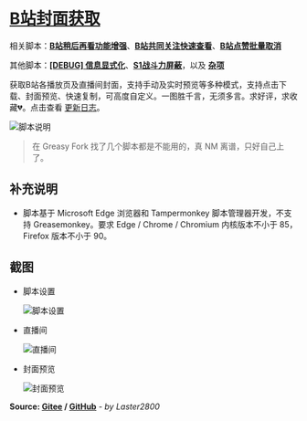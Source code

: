 # [B站封面获取](https://greasyfork.org/zh-CN/scripts/395575)

相关脚本：**[B站稍后再看功能增强](https://greasyfork.org/zh-CN/scripts/395456)**、**[B站共同关注快速查看](https://greasyfork.org/zh-CN/scripts/428453)**、**[B站点赞批量取消](https://greasyfork.org/zh-CN/scripts/445754)**

其他脚本：**[[DEBUG] 信息显式化](https://greasyfork.org/zh-CN/scripts/429521)**、**[S1战斗力屏蔽](https://greasyfork.org/zh-CN/scripts/394407)**，以及 **[杂项](https://greasyfork.org/zh-CN/scripts?language=all&set=470770)**

获取B站各播放页及直播间封面，支持手动及实时预览等多种模式，支持点击下载、封面预览、快速复制，可高度自定义。一图胜千言，无须多言。求好评，求收藏💔。点击查看 [更新日志](https://gitee.com/liangjiancang/userscript/blob/master/script/BilibiliCover/changelog.md)。

![脚本说明](https://gitee.com/liangjiancang/userscript/raw/master/script/BilibiliCover/screenshot/脚本说明-j)

> 在 Greasy Fork 找了几个脚本都是不能用的，真 NM 离谱，只好自己上了。

## 补充说明

* 脚本基于 Microsoft Edge 浏览器和 Tampermonkey 脚本管理器开发，不支持 Greasemonkey。要求 Edge / Chrome / Chromium 内核版本不小于 85，Firefox 版本不小于 90。

## 截图

* 脚本设置

    ![脚本设置](https://gitee.com/liangjiancang/userscript/raw/master/script/BilibiliCover/screenshot/脚本设置-p)

* 直播间

    ![直播间](https://gitee.com/liangjiancang/userscript/raw/master/script/BilibiliCover/screenshot/直播间-p)

* 封面预览

    ![封面预览](https://gitee.com/liangjiancang/userscript/raw/master/script/BilibiliCover/screenshot/封面预览-j)

**Source: [Gitee](https://gitee.com/liangjiancang/userscript/tree/master/script/BilibiliCover) / [GitHub](https://github.com/liangjiancang/userscript/tree/master/script/BilibiliCover)** - *by Laster2800*
